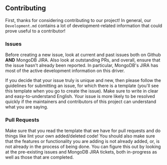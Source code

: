 ## Contributing

First, thanks for considering contributing to our project! In general, our
`Development.md` contains a lot of development-related information that could
prove useful to a contributor!

### Issues

Before creating a new issue, look at current and past issues both on Github
**AND** MongoDB JIRA. Also look at outstanding PRs, and overall, ensure that
the issue hasn't already been reported. In particular, MongoDB's JIRA has most
of the active development information on this driver.

If you decide that your issue truly is unique and new, then please follow the
guidelines for submitting an issue, for which there is a template (you'll see
this template when you go to create the issue). Make sure to write in clear and
easy-to-understand English. Your issue is more likely to be resolved quickly if
the maintainers and contributors of this project can understand what you are
saying.

### Pull Requests

Make sure that you read the template that we have for pull requests and do
things like lint your own added/deleted code! You should also make sure that
the features or functionality you are adding is not already added, or, is not
already in the process of being done. You can figure this out by looking at the
pre-existing issues and MongoDB JIRA tickets, both in-progress as well as those
that are completed.
